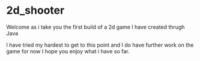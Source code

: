 # 2d_shooter

Welcome as i take you the first build of a 2d game I
have created thrugh Java 

I have tried my hardest to get to this point and I do have further work on the game 
for now I hope you enjoy what i have so far.